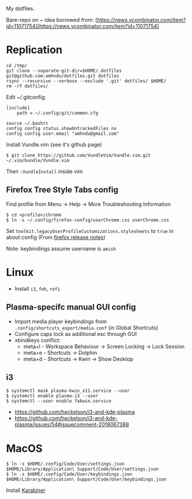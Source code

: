 My dotfiles.

Bare-repo on ~ idea borrowed from: [https://news.ycombinator.com/item?id=11071754](https://news.ycombinator.com/item?id=11071754)

# Replication

```
cd /tmp/
git clone --separate-git-dir=$HOME/.dotfiles git@github.com:amhndu/dotfiles.git dotfiles
rsync --recursive --verbose --exclude '.git' dotfiles/ $HOME/
rm -rf dotfiles/

```

Edit ~/.gitconfig:

```
[include]
    path = ~/.config/git/common.cfg

```

```
source ~/.bashrc
config config status.showUntrackedFiles no
config config user.email "amhndu@gmail.com"
```

Install Vundle.vim (see it's github page)
```
$ git clone https://github.com/VundleVim/Vundle.vim.git ~/.vim/bundle/Vundle.vim
```
Then `:VundleInstall` inside vim


## Firefox Tree Style Tabs config

Find profile from Menu -> Help -> More Troubleshooting Information
```
$ cd <profile>/chrome
$ ln -s ~/.config/firefox-config/userChrome.css userChrome.css

```

Set `toolkit.legacyUserProfileCustomizations.stylesheets` to `true` in about:config (From [firefox release notes](https://www.mozilla.org/en-US/firefox/69.0/releasenotes/))

Note: keybindings assume username is `amish`

# Linux

- Install `i3`, `feh`, `rofi`

## Plasma-specifc manual GUI config

- Import media player keybindings from `.config/shortcuts_export/media.conf` (in Global Shortcuts)
- Configure caps lock as additional esc through GUI
- xbindkeys conflict:
    - meta+l - Workspace Behaviour -> Screen Locking -> Lock Session
    - meta+e - Shortcuts -> Dolphin
    - meta+d - Shortcuts -> Kwin -> Show Desktop

## i3

```
$ systemctl mask plasma-kwin_x11.service --user
$ systemctl enable plasma-i3 --user
$ systemctl --user enable fakwin.service
```

- https://github.com/heckelson/i3-and-kde-plasma
- https://github.com/heckelson/i3-and-kde-plasma/issues/54#issuecomment-2018067388

# MacOS

```
$ ln -s $HOME/.config/Code/User/settings.json $HOME/Library/Application\ Support/Code/User/settings.json
$ ln -s $HOME/.config/Code/User/keybindings.json $HOME/Library/Application\ Support/Code/User/keybindings.json
```
Install [Karabiner](https://karabiner-elements.pqrs.org/)

